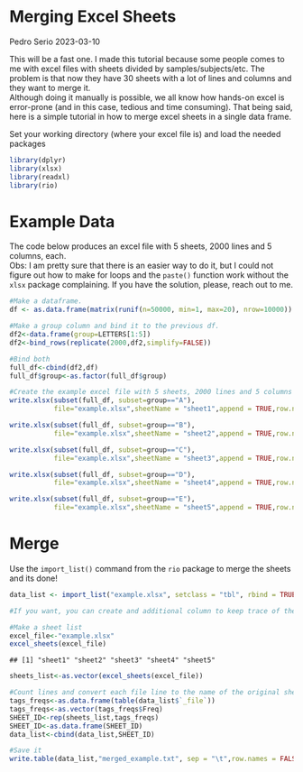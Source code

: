 Merging Excel Sheets
================
Pedro Serio
2023-03-10

This will be a fast one. I made this tutorial because some people comes
to me with excel files with sheets divided by samples/subjects/etc. The
problem is that now they have 30 sheets with a lot of lines and columns
and they want to merge it.  
Although doing it manually is possible, we all know how hands-on excel
is error-prone (and in this case, tedious and time consuming). That
being said, here is a simple tutorial in how to merge excel sheets in a
single data frame.

Set your working directory (where your excel file is) and load the
needed packages

``` r
library(dplyr)
library(xlsx)
library(readxl)
library(rio)
```

# Example Data

The code below produces an excel file with 5 sheets, 2000 lines and 5
columns, each.  
Obs: I am pretty sure that there is an easier way to do it, but I could
not figure out how to make for loops and the `paste()` function work
without the `xlsx` package complaining. If you have the solution,
please, reach out to me.

``` r
#Make a dataframe.
df <- as.data.frame(matrix(runif(n=50000, min=1, max=20), nrow=10000))

#Make a group column and bind it to the previous df.
df2<-data.frame(group=LETTERS[1:5])
df2<-bind_rows(replicate(2000,df2,simplify=FALSE))

#Bind both
full_df<-cbind(df2,df)
full_df$group<-as.factor(full_df$group)

#Create the example excel file with 5 sheets, 2000 lines and 5 columns in each sheet.
write.xlsx(subset(full_df, subset=group=="A"),
           file="example.xlsx",sheetName = "sheet1",append = TRUE,row.names = FALSE)

write.xlsx(subset(full_df, subset=group=="B"),
           file="example.xlsx",sheetName = "sheet2",append = TRUE,row.names = FALSE)

write.xlsx(subset(full_df, subset=group=="C"),
           file="example.xlsx",sheetName = "sheet3",append = TRUE,row.names = FALSE)

write.xlsx(subset(full_df, subset=group=="D"),
           file="example.xlsx",sheetName = "sheet4",append = TRUE,row.names = FALSE)

write.xlsx(subset(full_df, subset=group=="E"),
           file="example.xlsx",sheetName = "sheet5",append = TRUE,row.names = FALSE)
```

# Merge

Use the `import_list()` command from the `rio` package to merge the
sheets and its done!

``` r
data_list <- import_list("example.xlsx", setclass = "tbl", rbind = TRUE)

#If you want, you can create and additional column to keep trace of the sheet of origin.

#Make a sheet list
excel_file<-"example.xlsx"
excel_sheets(excel_file)
```

    ## [1] "sheet1" "sheet2" "sheet3" "sheet4" "sheet5"

``` r
sheets_list<-as.vector(excel_sheets(excel_file))

#Count lines and convert each file line to the name of the original sheet
tags_freqs<-as.data.frame(table(data_list$`_file`))
tags_freqs<-as.vector(tags_freqs$Freq)
SHEET_ID<-rep(sheets_list,tags_freqs)
SHEET_ID<-as.data.frame(SHEET_ID)
data_list<-cbind(data_list,SHEET_ID)

#Save it
write.table(data_list,"merged_example.txt", sep = "\t",row.names = FALSE)
```

